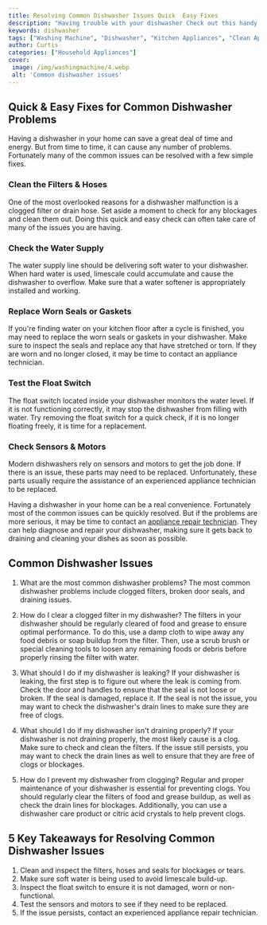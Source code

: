 ```yaml
---
title: Resolving Common Dishwasher Issues Quick  Easy Fixes
description: "Having trouble with your dishwasher Check out this handy guide to common dishwasher problems with some quick and easy fixes to get your appliance up and running again"
keywords: dishwasher
tags: ["Washing Machine", "Dishwasher", "Kitchen Appliances", "Clean Appliance"]
author: Curtis
categories: ["Household Appliances"]
cover: 
 image: /img/washingmachine/4.webp
 alt: 'Common dishwasher issues'
---
```

## Quick & Easy Fixes for Common Dishwasher Problems
Having a dishwasher in your home can save a great deal of time and energy. But from time to time, it can cause any number of problems. Fortunately many of the common issues can be resolved with a few simple fixes.

### Clean the Filters & Hoses
One of the most overlooked reasons for a dishwasher malfunction is a clogged filter or drain hose. Set aside a moment to check for any blockages and clean them out. Doing this quick and easy check can often take care of many of the issues you are having.

### Check the Water Supply
The water supply line should be delivering soft water to your dishwasher. When hard water is used, limescale could accumulate and cause the dishwasher to overflow. Make sure that a water softener is appropriately installed and working.

### Replace Worn Seals or Gaskets
If you're finding water on your kitchen floor after a cycle is finished, you may need to replace the worn seals or gaskets in your dishwasher. Make sure to inspect the seals and replace any that have stretched or torn. If they are worn and no longer closed, it may be time to contact an appliance technician.

### Test the Float Switch
The float switch located inside your dishwasher monitors the water level. If it is not functioning correctly, it may stop the dishwasher from filling with water. Try removing the float switch for a quick check, if it is no longer floating freely, it is time for a replacement.

### Check Sensors & Motors
Modern dishwashers rely on sensors and motors to get the job done. If there is an issue, these parts may need to be replaced. Unfortunately, these parts usually require the assistance of an experienced appliance technician to be replaced.

Having a dishwasher in your home can be a real convenience. Fortunately most of the common issues can be quickly resolved. But if the problems are more serious, it may be time to contact an [appliance repair technician](./pages/appliance-repair-technicians). They can help diagnose and repair your dishwasher, making sure it gets back to draining and cleaning your dishes as soon as possible.

## Common Dishwasher Issues

1. What are the most common dishwasher problems?
The most common dishwasher problems include clogged filters, broken door seals, and draining issues.

2. How do I clear a clogged filter in my dishwasher?
The filters in your dishwasher should be regularly cleared of food and grease to ensure optimal performance. To do this, use a damp cloth to wipe away any food debris or soap buildup from the filter. Then, use a scrub brush or special cleaning tools to loosen any remaining foods or debris before properly rinsing the filter with water.

3. What should I do if my dishwasher is leaking?
If your dishwasher is leaking, the first step is to figure out where the leak is coming from. Check the door and handles to ensure that the seal is not loose or broken. If the seal is damaged, replace it. If the seal is not the issue, you may want to check the dishwasher's drain lines to make sure they are free of clogs.

4. What should I do if my dishwasher isn't draining properly?
If your dishwasher is not draining properly, the most likely cause is a clog. Make sure to check and clean the filters. If the issue still persists, you may want to check the drain lines as well to ensure that they are free of clogs or blockages.

5. How do I prevent my dishwasher from clogging?
Regular and proper maintenance of your dishwasher is essential for preventing clogs. You should regularly clear the filters of food and grease buildup, as well as check the drain lines for blockages. Additionally, you can use a dishwasher care product or citric acid crystals to help prevent clogs.

## 5 Key Takeaways for Resolving Common Dishwasher Issues 
1. Clean and inspect the filters, hoses and seals for blockages or tears. 
2. Make sure soft water is being used to avoid limescale build-up. 
3. Inspect the float switch to ensure it is not damaged, worn or non-functional. 
4. Test the sensors and motors to see if they need to be replaced. 
5. If the issue persists, contact an experienced appliance repair technician.
